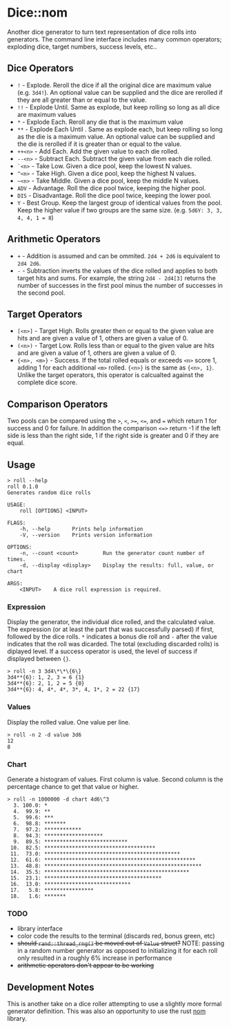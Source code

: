 # Dice::nom

Another dice generator to turn text representation of dice rolls into generators. The command line interface includes many common operators; exploding dice, target numbers, success levels, etc..

## Dice Operators

* `!` - Explode. Reroll the dice if all the original dice are maximum value (e.g. `3d4!`). An optional value can be supplied and the dice are rerolled if they are all greater than or equal to the value.
* `!!` - Explode Until. Same as explode, but keep rolling so long as all dice are maximum values
* `*` - Explode Each. Reroll any die that is the maximum value 
* `**` - Explode Each Until . Same as explode each, but keep rolling so long as the die is a maximum value. An optional value can be supplied and the die is rerolled if it is greater than or equal to the value.
* `++<n>` - Add Each. Add the given value to each die rolled.
* `--<n>` - Subtract Each. Subtract the given value from each die rolled.
* `` `<n> `` - Take Low. Given a dice pool, keep the lowest N values.
* `^<n>` - Take High. Given a dice pool, keep the highest N values. 
* `~<n>` - Take Middle. Given a dice pool, keep the middle N values.
* `ADV` - Advantage. Roll the dice pool twice, keeping the higher pool.
* `DIS` - Disadvantage. Roll the dice pool twice, keeping the lower pool.
* `Y` - Best Group. Keep the largest group of identical values from the pool. Keep the higher value if two groups are the same size. (e.g. `5d6Y: 3, 3, 4, 4, 1 = 8`)

## Arithmetic Operators

* `+` - Addition is assumed and can be ommited. `2d4 + 2d6` is equivalent to `2d4 2d6`.
* `-` - Subtraction inverts the values of the dice rolled and applies to both target hits and sums. For example, the string `2d4 - 2d4[3]` returns the number of successes in the first pool minus the number of successes in the second pool.

## Target Operators

* `[<n>]` - Target High. Rolls greater then or equal to the given value are hits and are given a value of 1, others are given a value of 0.
* `(<n>)` - Target Low. Rolls less than or equal to the given value are hits and are given a value of 1, others are given a value of 0.
* `{<n>, <m>}` - Success. If the total rolled equals or exceeds `<n>` score 1, adding 1 for each additional `<m>` rolled. `{<n>}` is the same as `{<n>, 1}`.  Unlike the target operators, this operator is calcualted against the complete dice score.

## Comparison Operators

Two pools can be compared using the `>`, `<`, `>=`, `<=`, and `=` which return 1 for success and 0 for failure. In addition the comparison `<=>` return -1 if the left side is less than the right side, 1 if the right side is greater and 0 if they are equal. 

## Usage

```
> roll --help
roll 0.1.0
Generates random dice rolls

USAGE:
    roll [OPTIONS] <INPUT>

FLAGS:
    -h, --help       Prints help information
    -V, --version    Prints version information

OPTIONS:
    -n, --count <count>        Run the generator count number of times.
    -d, --display <display>    Display the results: full, value, or chart

ARGS:
    <INPUT>    A dice roll expression is required.
```

### Expression

Display the generator, the individual dice rolled, and the calculated value. The expression (or at least the part that was successfully parsed) if first, followed by the dice rolls. `*` indicates a bonus die roll and `-` after the value indicates that the roll was dicarded. The total (excluding discarded rolls) is diplayed level. If a success operator is used, the level of success if displayed between `{}`.

```
> roll -n 3 3d4\*\*\{6\}
3d4**{6}: 1, 2, 3 = 6 {1}
3d4**{6}: 2, 1, 2 = 5 {0}
3d4**{6}: 4, 4*, 4*, 3*, 4, 1*, 2 = 22 {17}
```

### Values

Display the rolled value. One value per line.

```
> roll -n 2 -d value 3d6
12
8
```

### Chart

Generate a histogram of values. First column is value. Second column is the percentage chance to get that value or higher. 

```
> roll -n 1000000 -d chart 4d6\^3
  3. 100.0: *
  4.  99.9: **
  5.  99.6: ***
  6.  98.8: *******
  7.  97.2: ************
  8.  94.3: *******************
  9.  89.5: ***************************
 10.  82.5: ************************************
 11.  73.0: ********************************************
 12.  61.6: *************************************************
 13.  48.8: ***************************************************
 14.  35.5: ***********************************************
 15.  23.1: **************************************
 16.  13.0: ****************************
 17.   5.8: ****************
 18.   1.6: *******
```

### TODO

* library interface
* color code the results to the terminal (discards red, bonus green, etc)
* ~~should `rand::thread_rng()` be moved out of `Value` struct?~~ 
  NOTE: passing in a random number generator as opposed to initializing it for each roll only resulted in a roughly 6% increase in performance
* ~~arithmetic operators don't appear to be working~~

## Development Notes

This is another take on a dice roller attempting to use a slightly more formal generator definition. This was also an opportunity to use the rust [nom](https://docs.rs/nom/6.0.1/nom/) library. 

